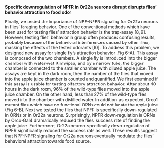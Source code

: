 **Specific downregulation of NPFR in Or22a neurons disrupt disrupts flies’ behavior attraction to food odor**

Finally, we tested the importance of NPF-NPFR signaling for Or22a neurons in flies’ foraging behavior. One of the conventional methods which have been used for testing flies’ attraction behavior is the trap-assay [8, 9]. However, testing flies’ behavior in group often produces confusing results, probably because of the behavioral interferences caused by other flies, masking the effects of the tested odorants [10].
To address this problem, we designed new assay for single fly’s attraction behavior (Fig 6-A). This assay is composed of the two chambers. A single fly is introduced into the bigger chamber with water-wet Kimwipes, and by a narrow tube, the bigger chamber is connected to the smaller chamber with diluted apple juice. The assays are kept in the dark room, then the number of the flies that moved into the apple juice chamber is counted and quantified. 
We first examined if this assay is usable for testing olfactory attraction behavior. After about 40 hours in the dark room, 96% of the wild-type flies moved into the apple juice chamber. On the other hand, less than 27% of the wild-type flies moved into the chamber with distilled water. In addition, as expected, Orco1 mutant flies which have no functional ORNs could not locate the apple juice (Fig 6-B).
Next we tested the flies that NPFR is specifically down-regulated in ORNs or in Or22a neurons. Surprisingly, NPFR down-regulation in ORNs by Orco-Gal4 dramatically reduced the flies’ success rate of finding the apple juice. Furthermore, Or22a neuron-specifically down-regulation of NPFR significantly reduced the success rate as well. These results suggest that NPF-NPFR signaling for Or22a neurons eventually modulate the flies’ behavioral attraction towards food source.

